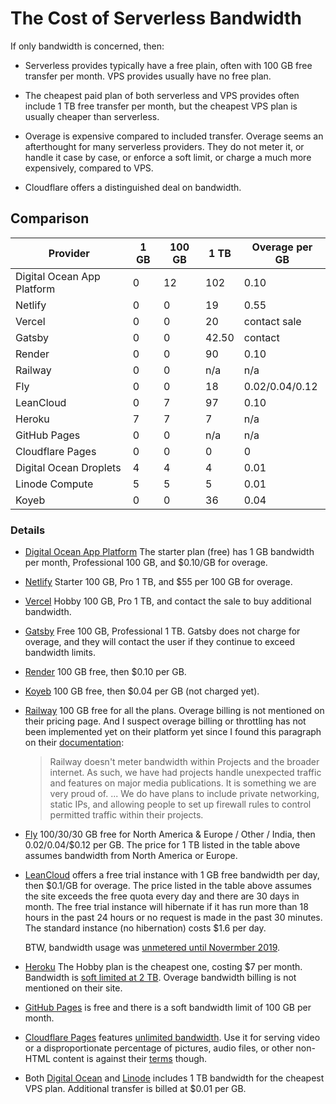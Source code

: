 # The Cost of Serverless Bandwidth

If only bandwidth is concerned, then:

- Serverless provides typically have a free plain, often with 100 GB free
  transfer per month. VPS provides usually have no free plan.

- The cheapest paid plan of both serverless and VPS provides often include 1 TB
  free transfer per month, but the cheapest VPS plan is usually cheaper than
  serverless.

- Overage is expensive compared to included transfer. Overage seems an
  afterthought for many serverless providers. They do not meter it, or handle it
  case by case, or enforce a soft limit, or charge a much more expensively,
  compared to VPS.

- Cloudflare offers a distinguished deal on bandwidth.

## Comparison

| Provider                   | 1 GB | 100 GB | 1 TB  | Overage per GB |
| -------------------------- | ---- | ------ | ----- | -------------- |
| Digital Ocean App Platform | 0    | 12     | 102   | 0.10           |
| Netlify                    | 0    | 0      | 19    | 0.55           |
| Vercel                     | 0    | 0      | 20    | contact sale   |
| Gatsby                     | 0    | 0      | 42.50 | contact        |
| Render                     | 0    | 0      | 90    | 0.10           |
| Railway                    | 0    | 0      | n/a   | n/a            |
| Fly                        | 0    | 0      | 18    | 0.02/0.04/0.12 |
| LeanCloud                  | 0    | 7      | 97    | 0.10           |
| Heroku                     | 7    | 7      | 7     | n/a            |
| GitHub Pages               | 0    | 0      | n/a   | n/a            |
| Cloudflare Pages           | 0    | 0      | 0     | 0              |
| Digital Ocean Droplets     | 4    | 4      | 4     | 0.01           |
| Linode Compute             | 5    | 5      | 5     | 0.01           |
| Koyeb                      | 0    | 0      | 36    | 0.04           |

### Details

- [Digital Ocean App Platform] The starter plan (free) has 1 GB bandwidth per
  month, Professional 100 GB, and $0.10/GB for overage.

- [Netlify] Starter 100 GB, Pro 1 TB, and $55 per 100 GB for overage.

- [Vercel] Hobby 100 GB, Pro 1 TB, and contact the sale to buy additional
  bandwidth.

- [Gatsby] Free 100 GB, Professional 1 TB. Gatsby does not charge for overage,
  and they will contact the user if they continue to exceed bandwidth limits.

- [Render] 100 GB free, then $0.10 per GB.

- [Koyeb] 100 GB free, then $0.04 per GB (not charged yet).

- [Railway] 100 GB free for all the plans. Overage billing is not mentioned on
  their pricing page. And I suspect overage billing or throttling has not been
  implemented yet on their platform yet since I found this paragraph on their
  [documentation]:

  > Railway doesn't meter bandwidth within Projects and the broader internet. As
  > such, we have had projects handle unexpected traffic and features on major
  > media publications. It is something we are very proud of. ... We do have
  > plans to include private networking, static IPs, and allowing people to set
  > up firewall rules to control permitted traffic within their projects.

- [Fly] 100/30/30 GB free for North America & Europe / Other / India, then
  $0.02/$0.04/$0.12 per GB. The price for 1 TB listed in the table above assumes
  bandwidth from North America or Europe.

- [LeanCloud] offers a free trial instance with 1 GB free bandwidth per day,
  then $0.1/GB for overage. The price listed in the table above assumes the site
  exceeds the free quota every day and there are 30 days in month. The free
  trial instance will hibernate if it has run more than 18 hours in the past 24
  hours or no request is made in the past 30 minutes. The standard instance (no
  hibernation) costs $1.6 per day.

  BTW, bandwidth usage was [unmetered until Novermber 2019].

- [Heroku] The Hobby plan is the cheapest one, costing $7 per month. Bandwidth
  is [soft limited at 2 TB]. Overage bandwidth billing is not mentioned on their
  site.

- [GitHub Pages] is free and there is a soft bandwidth limit of 100 GB per
  month.

- [Cloudflare Pages] features [unlimited bandwidth]. Use it for serving video or
  a disproportionate percentage of pictures, audio files, or other non-HTML
  content is against their [terms] though.

- Both [Digital Ocean] and [Linode] includes 1 TB bandwidth for the cheapest VPS
  plan. Additional transfer is billed at $0.01 per GB.

[Digital Ocean App Platform]: https://www.digitalocean.com/pricing/app-platform "pricing"
[Netlify]: https://www.netlify.com/pricing/ "pricing"
[Vercel]: https://vercel.com/pricing "pricing"
[Gatsby]: https://www.gatsbyjs.com/pricing/ "pricing"
[Render]: https://render.com/pricing "pricing"
[Koyeb]: https://www.koyeb.com/docs/faqs/pricing#how-does-charging-for-outbound-bandwidth-work "charging for outbound bandwidth"
[Railway]: https://railway.app/pricing "pricing"
[documentation]: https://docs.railway.app/reference/usecases "Railway usecases"
[Fly]: https://fly.io/docs/about/pricing/ "pricing"
[LeanCloud]: https://leancloud.app/pricing "pricing"
[unmetered until Novermber 2019]: https://github.com/leancloud/docs-en/pull/107 "documentation update"
[Heroku]: https://devcenter.heroku.com/articles/usage-and-billing "pricing"
[soft limited at 2 TB]: https://devcenter.heroku.com/articles/limits#network "Heroku limits"
[GitHub Pages]: https://docs.github.com/en/pages/getting-started-with-github-pages/about-github-pages#usage-limits "usage limits"
[Cloudflare Pages]: https://pages.cloudflare.com/ "official site"
[unlimited bandwidth]: https://webmasters.stackexchange.com/questions/88659/how-can-cloudflare-offer-a-free-cdn-with-unlimited-bandwidth "Matthew Prince, Cloudflare Co-founder explains why offering free unlimited bandwidth"
[terms]: https://www.cloudflare.com/terms/ "2.8 Limitation on Serving Non-HTML Content"
[Digital Ocean]: https://docs.digitalocean.com/products/droplets/details/pricing/ "Droplet Pricing"
[Linode]: https://www.linode.com/docs/guides/network-transfer/ "Transfer Allowance"
